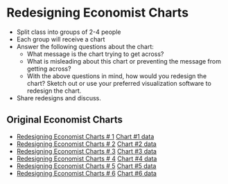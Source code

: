 # Redesigning Economist Charts

* Split class into groups of 2-4 people
* Each group will receive a chart
* Answer the following questions about the chart:
	* What message is the chart trying to get across?
	* What is misleading about this chart or preventing the message from getting across?
	* With the above questions in mind, how would you redesign the chart? Sketch out or use your preferred visualization software to redesign the chart.
* Share redesigns and discuss.

## Original Economist Charts
* [Redesigning Economist Charts # 1](img/Economist_1_original.md) [Chart #1 data](data/Economist_1_data.md)
* [Redesigning Economist Charts # 2](img/Economist_2_original.md) [Chart #2 data](data/Economist_2_data.md)
* [Redesigning Economist Charts # 3](img/Economist_3_original.md) [Chart #3 data](data/Economist_3_data.md)
* [Redesigning Economist Charts # 4](img/Economist_4_original.md) [Chart #4 data](data/Economist_4_data.md)
* [Redesigning Economist Charts # 5](img/Economist_5_original.md) [Chart #5 data](data/Economist_5_data.md)
* [Redesigning Economist Charts # 6](img/Economist_6_original.md) [Chart #6 data](data/Economist_6_data.md)


